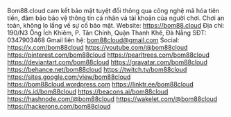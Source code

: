 Bom88.cloud cam kết bảo mật tuyệt đối thông qua công nghệ mã hóa tiên tiến, đảm bảo bảo vệ thông tin cá nhân và tài khoản của người chơi. Chơi an toàn, không lo lắng về sự cố bảo mật.
Website: https://bom88.cloud
Địa chỉ: 190/N3 Ông Ích Khiêm, P. Tân Chính, Quận Thanh Khê, Đà Nẵng
SĐT: 0347903468
Gmail liên hệ: bom88cloud@gmail.com
Social:
https://x.com/bom88cloud
https://youtube.com/@bom88cloud
https://pinterest.com/bom88cloud
https://pearltrees.com/bom88cloud
https://deviantart.com/bom88cloud
https://gravatar.com/bom88cloud
https://behance.net/bom88cloud
https://twitch.tv/bom88cloud
https://sites.google.com/view/bom88cloud
https://bom88cloud.wordpress.com
https://linktr.ee/bom88cloud
https://s.id/bom88cloud
https://beacons.ai/bom88cloud
https://hashnode.com/@bom88cloud
https://wakelet.com/@bom88cloud
https://hackerone.com/bom88cloud